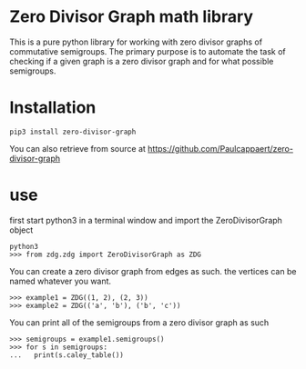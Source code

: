 # Zero Divisor Graph math library

This is a pure python library for working with zero divisor graphs of commutative semigroups. The primary purpose is to automate the task of checking if a given graph is a zero divisor graph and for what possible semigroups.

# Installation

```
pip3 install zero-divisor-graph
```

You can also retrieve from source at https://github.com/Paulcappaert/zero-divisor-graph

# use

first start python3 in a terminal window and import the ZeroDivisorGraph object

```
python3
>>> from zdg.zdg import ZeroDivisorGraph as ZDG
```

You can create a zero divisor graph from edges as such. the vertices can be named whatever you want.

```
>>> example1 = ZDG((1, 2), (2, 3))
>>> example2 = ZDG(('a', 'b'), ('b', 'c'))
```

You can print all of the semigroups from a zero divisor graph as such

```
>>> semigroups = example1.semigroups()
>>> for s in semigroups:
...   print(s.caley_table())
```
